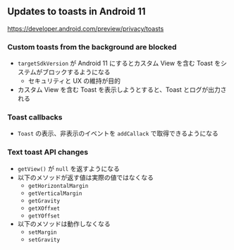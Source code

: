## Updates to toasts in Android 11

https://developer.android.com/preview/privacy/toasts

### Custom toasts from the background are blocked

* `targetSdkVersion` が Android 11 にするとカスタム View を含む Toast をシステムがブロックするようになる
  * セキュリティと UX の維持が目的
* カスタム View を含む Toast を表示しようとすると、Toast とログが出力される

### Toast callbacks

* `Toast` の表示、非表示のイベントを `addCallack` で取得できるようになる

### Text toast API changes

* `getView()` が `null` を返すようになる
* 以下のメソッドが返す値は実際の値ではなくなる
  * `getHorizontalMargin`
  * `getVerticalMargin`
  * `getGravity`
  * `getXOffxet`
  * `getYOffset`
* 以下のメソッドは動作しなくなる
  * `setMargin`
  * `setGravity`
